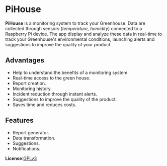 # PiHouse
**PiHouse** is a monitoring system to track your Greenhouse. Data are collected through sensors (*temperature, humidity*) connected to a Raspberry Pi device. The app display and analyze these data in real-time to track your Greenhouse's environmental conditions, launching alerts and suggestions to improve the quality of your product.

## Advantages
* Help to understand the benefits of a monitoring system.
* Real-time access to the green house.
* Report creation.
* Monitoring history.
* Incident reduction through instant alerts.
* Suggestions to improve the quality of the product.
* Saves time and reduces costs.

## Features
* Report generator.
* Data transformation.
* Suggestions.
* Notifications.

**License**:[GPLv3](https://github.com/donatogomez/PiHouse/blob/master/LICENSE)
